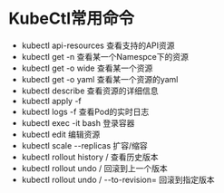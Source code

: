 #  KubeCtl常用命令

* kubectl api-resources 查看支持的API资源
* kubectl get <kind> -n <namespace> 查看某一个Namespce下的资源
* kubectl get <kind> <name> -o wide 查看某一个资源
* kubectl get <kind> <name> -o yaml 查看某一个资源的yaml
* kubectl describe <kind> <name> 查看资源的详细信息
* kubectl apply -f <yaml> 
* kubectl logs -f <pod> 查看Pod的实时日志
* kubectl exec <pod> -it bash 登录容器
* kubectl edit 编辑资源
* kubectl scale <kind> <name> --replicas <num> 扩容/缩容
* kubectl rollout history <kind>/<name> 查看历史版本
* kubectl rollout undo <kind>/<name>  回滚到上一个版本
* kubectl rollout undo <kind>/<name> --to-revision=<revision> 回滚到指定版本

